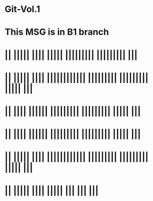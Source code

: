 # Git-Vol.1
# This MSG is in B1 branch

# ||  |||||  ||||         |||||  |||||||||  |||||||||         |||
# ||  |||||  ||||  ||||||||||||  |||||||||  |||||||||  |||||  |||
# ||         ||||        ||||||  |||||||||  |||||||||  |||||  |||
# ||         ||||        ||||||  |||||||||  |||||||||  |||||  |||  
# ||  |||||  ||||  ||||||||||||  |||||||||  |||||||||  |||||  |||
# ||  |||||  ||||         |||||        |||        |||         |||
